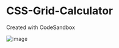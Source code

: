 # CSS-Grid-Calculator
Created with CodeSandbox

![image](https://user-images.githubusercontent.com/71048973/124337666-a6faee80-db58-11eb-8800-1583415a3692.png)
